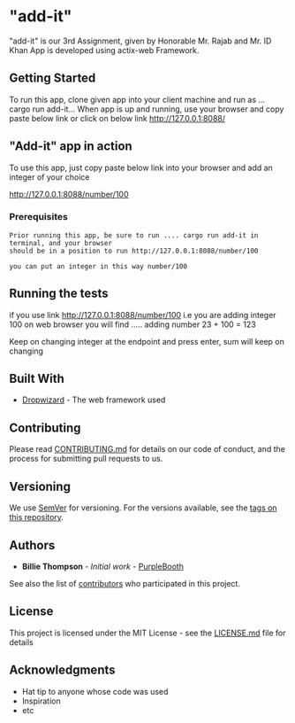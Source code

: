 # "add-it"

"add-it" is our 3rd Assignment, given by Honorable Mr. Rajab and Mr. ID Khan
App is developed using actix-web Framework. 

## Getting Started

To run this app, clone given app into your client machine and run as ... cargo run add-it... When app is up
and running, use your browser and copy paste below link or click on below link
http://127.0.0.1:8088/

## "Add-it" app in action

To use this app, just copy paste below link into your browser and add an integer of your choice

http://127.0.0.1:8088/number/100

### Prerequisites

```
Prior running this app, be sure to run .... cargo run add-it in terminal, and your browser
should be in a position to run http://127.0.0.1:8088/number/100

you can put an integer in this way number/100

```

## Running the tests

if you use link http://127.0.0.1:8088/number/100 i.e you are adding integer 100
on web browser you will find ..... adding number 23 + 100 = 123

Keep on changing integer at the endpoint and press enter, sum will keep on changing

## Built With

* [Dropwizard](https://actix.rs/docs/getting-started/) - The web framework used


## Contributing

Please read [CONTRIBUTING.md](https://gist.github.com/PurpleBooth/b24679402957c63ec426) for details on our code of conduct, and the process for submitting pull requests to us.

## Versioning

We use [SemVer](http://semver.org/) for versioning. For the versions available, see the [tags on this repository](https://github.com/your/project/tags). 

## Authors

* **Billie Thompson** - *Initial work* - [PurpleBooth](https://github.com/PurpleBooth)

See also the list of [contributors](https://github.com/your/project/contributors) who participated in this project.

## License

This project is licensed under the MIT License - see the [LICENSE.md](LICENSE.md) file for details

## Acknowledgments

* Hat tip to anyone whose code was used
* Inspiration
* etc
